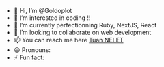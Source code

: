 - 👋 Hi, I’m @Goldoplot
- 👀 I’m interested in coding !!
- 🌱 I’m currently perfectionning Ruby, NextJS, React
- 💞️ I’m looking to collaborate on web development
- 📫 You can reach me here [Tuan NELET](https://www.linkedin.com/in/tuan-nelet/ "Linkedin")
- 😄 Pronouns: 
- ⚡ Fun fact: 

<!---

--->
